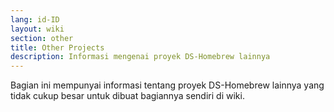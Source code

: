 ```yaml
---
lang: id-ID
layout: wiki
section: other
title: Other Projects
description: Informasi mengenai proyek DS-Homebrew lainnya
---
```


Bagian ini mempunyai informasi tentang proyek DS-Homebrew lainnya yang tidak cukup besar untuk dibuat bagiannya sendiri di wiki.
